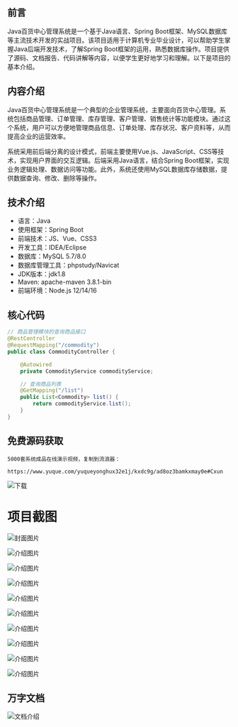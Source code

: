 ## 前言
Java百货中心管理系统是一个基于Java语言、Spring Boot框架、MySQL数据库等主流技术开发的实战项目。该项目适用于计算机专业毕业设计，可以帮助学生掌握Java后端开发技术，了解Spring Boot框架的运用，熟悉数据库操作。项目提供了源码、文档报告、代码讲解等内容，以便学生更好地学习和理解。以下是项目的基本介绍。

## 内容介绍
Java百货中心管理系统是一个典型的企业管理系统，主要面向百货中心管理。系统包括商品管理、订单管理、库存管理、客户管理、销售统计等功能模块。通过这个系统，用户可以方便地管理商品信息、订单处理、库存状况、客户资料等，从而提高企业的运营效率。

系统采用前后端分离的设计模式，前端主要使用Vue.js、JavaScript、CSS等技术，实现用户界面的交互逻辑。后端采用Java语言，结合Spring Boot框架，实现业务逻辑处理、数据访问等功能。此外，系统还使用MySQL数据库存储数据，提供数据查询、修改、删除等操作。

## 技术介绍
- 语言：Java
- 使用框架：Spring Boot
- 前端技术：JS、Vue、CSS3
- 开发工具：IDEA/Eclipse
- 数据库：MySQL 5.7/8.0
- 数据库管理工具：phpstudy/Navicat
- JDK版本：jdk1.8
- Maven: apache-maven 3.8.1-bin
- 前端环境：Node.js 12/14/16

## 核心代码
```java
// 商品管理模块的查询商品接口
@RestController
@RequestMapping("/commodity")
public class CommodityController {

    @Autowired
    private CommodityService commodityService;

    // 查询商品列表
    @GetMapping("/list")
    public List<Commodity> list() {
        return commodityService.list();
    }
}
```

## 免费源码获取

```
5000套系统成品在线演示视频，复制到流浪器： 
```
```
https://www.yuque.com/yuqueyonghux32e1j/kxdc9g/ad8oz3bamkxmay0e#Cxun
```
![下载](https://img12.360buyimg.com/ddimg/jfs/t1/339687/11/1349/28408/68ad865fF412d7877/adaa650483a100f2.jpg)

# 项目截图

![封面图片](https://img13.360buyimg.com/ddimg/jfs/t1/336976/15/8098/101471/68bda233Faf085536/c12b01235ad344ab.jpg)

![介绍图片](https://img11.360buyimg.com/ddimg/jfs/t1/340778/9/8131/35479/68bda20bF7024b454/417a9ebdc8fd9957.jpg)

![介绍图片](https://img11.360buyimg.com/ddimg/jfs/t1/338581/13/8073/12483/68bda20bFd660386f/fd8fec600c5b517a.jpg)

![介绍图片](https://img13.360buyimg.com/ddimg/jfs/t1/331296/16/10380/20146/68bda20cFaffaf965/8dd1f70a8c4a7017.jpg)

![介绍图片](https://img13.360buyimg.com/ddimg/jfs/t1/331745/19/10392/24190/68bda20dF442a38f5/d27abc819ef4a47f.jpg)

![介绍图片](https://img14.360buyimg.com/ddimg/jfs/t1/348188/37/712/22477/68bda20dF73350710/aea44f0b0da0dffd.jpg)

![介绍图片](https://img14.360buyimg.com/ddimg/jfs/t1/329995/26/10440/49523/68bda20eFd57ec20b/d5c85773d26e9c17.jpg)

![介绍图片](https://img13.360buyimg.com/ddimg/jfs/t1/344689/25/691/57230/68bda20fF29686297/79c6f4884c57abba.jpg)

![介绍图片](https://img12.360buyimg.com/ddimg/jfs/t1/333066/1/10555/31003/68bda20fF4faa2086/fbee68b1e686c5b9.jpg)

![介绍图片](https://img14.360buyimg.com/ddimg/jfs/t1/349613/15/755/35735/68bda210F53d46d73/67fd15888d425648.jpg)


## 万字文档
![文档介绍](https://img14.360buyimg.com/ddimg/jfs/t1/338393/1/3576/156947/68b1ad0cF74dc525c/ff9cd6c574295685.jpg)
